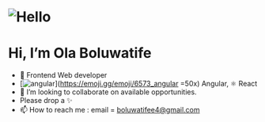  # ![Hello](https://media.giphy.com/media/UVqhzNsYWIelUBV7zN/giphy.gif)   
 
 #  Hi, I’m Ola Boluwatife

- 👀 Frontend Web developer
- [![angular](https://cdn3.emoji.gg/emojis/6573_angular.png)](https://emoji.gg/emoji/6573_angular =50x) Angular, ⚛️ React
- 💞️ I’m looking to collaborate on available opportunities.
- Please drop a ✨
- 📫 How to reach me : email = boluwatifee4@gmail.com

<!---
boluwatifee4/boluwatifee4 is a ✨ special ✨ repository because its `README.md` (this file) appears on your GitHub profile.
You can click the Preview link to take a look at your changes.
--->
